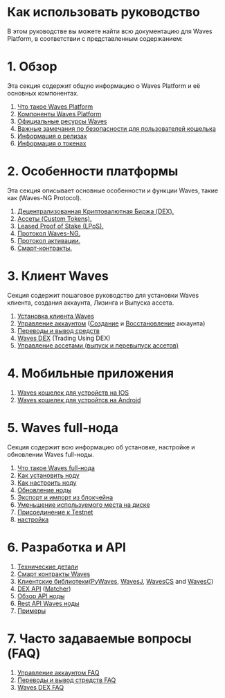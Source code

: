 # Как использовать руководство

В этом руководстве вы можете найти всю документацию для Waves Platform, в соответствии с представленным содержанием:

# 1. Обзор

Эта секция содержит общую информацию о Waves Platform и её основных компонентах.

1. [Что такое Waves Platform]()
2. [Компоненты Waves Platform](/ru/overview/platform-components.md)
3. [Официальные ресурсы Waves](/ru/overview/waves-official-resources.md)
4. [Важные замечания по безопасности для пользователей кошелька](/ru/overview/security-notes.md)
5. [Информация о релизах](/ru/overview/waves-releases.md)
6. [Информация о токенах](/ru/overview/waves-tokens.md)

# 2. Особенности платформы

Эта секция описывает основные особенности и функции Waves, такие как \(Waves-NG Protocol\).

1. [Децентрализованная Криптовалютная Биржа \(DEX\).](/ru/platform-features/decentralized-cryptocurrency-exchange-dex.md)
2. [Ассеты \(Custom Tokens\).](/ru/platform-features/assets-custom-tokens.md)
3. [Leased Proof of Stake \(LPoS\).](/ru/platform-features/leased-proof-of-stake-lpos.md)
4. [Протокол Waves-NG.](/ru/platform-features/waves-ng-protocol.md)
5. [Протокол активации.](/ru/platform-features/activation-protocol.md)
6. [Смарт-контракты.](/ru/platform-features/smart-contracts.md)

# 3. Клиент Waves

Секция содержит пошаговое руководство для установки Waves клиента, создания аккаунта, Лизинга и Выпуска ассета.

1. [Установка клиента Waves](/en/waves-client/install-waves-client.md)
2. [Управление аккаунтом](/en/waves-client/account-management.md) \([Создание](/ru/waves-client/account-management/creating-an-account.md) и [Восстановление](/en/waves-client/account-management/restore-an-account.md) аккаунта\)
3. [Переводы и вывод средств](/en/waves-client/wallet-management.md)
4. [Waves DEX](/en/waves-client/waves-dex.md) \(Trading Using DEX\)
5. [Управление ассетами \(выпуск и перевыпуск ассетов\)](/en/waves-client/assets-management.md)

# 4. Мобильные приложения

1. [Waves кошелек для устройств на IOS](/en/mobile-apps/iOS.md)
2. [Waves кошелек для устройтсв на Android](/en/mobile-apps/android.md)

# 5. Waves full-нода

Секция содержит всю информацию об установке, настройке и обновлении Waves full-ноды.

1. [Что такое Waves full-нода](/en/waves-full-node/what-is-a-full-node.md)
2. [Как установить ноду](/en/waves-full-node/how-to-install-a-node/how-to-install-a-node.md)
3. [Как настроить ноду](/en/waves-full-node/how-to-configure-a-node.md)
4. [Обновление ноды](/en/waves-full-node/upgrading.md)
5. [Экспорт и импорт из блокчейна](/en/waves-full-node/export-and-import-from-the-blockchain.md)
6. [Уменьшение используемого места на диске](/en/waves-full-node/reducing-disk-space-usage.md)
7. [Присоединение к Testnet](/en/waves-full-node/joining-testnet.md)
8. [настройка](/en/waves-full-node/configuration.md)

# 6. Разработка и API

1. [Технические детали](/en/technical-details/technical-details.md)
2. [Смарт контракты Waves](/en/technical-details/waves-contracts-language-description.md)
3. [Клиентские библиотеки](/en/development-and-api/client-libraries.md)\([PyWaves](/en/development-and-api/client-libraries/pywaves.md), [WavesJ](/en/development-and-api/client-libraries/wavesj.md), [WavesCS](/en/development-and-api/client-libraries/wavescs.md) and [WavesC](/en/development-and-api/client-libraries/waves-c.md)\)
4. [DEX API](/en/development-and-api/dex-api.md) \([Matcher](/en/development-and-api/dex-api/matcher.md)\)
5. [Обзор API ноды](https://legacy.gitbook.com/book/waves-platform/wavesdocs/edit#)
6. [Rest API Waves ноды](/en/development-and-api/waves-node-rest-api.md)
7. [Примеры](/en/development-and-api/examples.md)

# 7. Часто задаваемые вопросы \(FAQ\)

1. [Управление аккаунтом FAQ](/en/frequently-asked-questions-faq/account-management-faq.md)
2. [Переводы и вывод стредств FAQ](/en/frequently-asked-questions-faq/transfers-and-gateways-faq.md)
3. [Waves DEX FAQ](/en/frequently-asked-questions-faq/waves-dex-faq.md)


